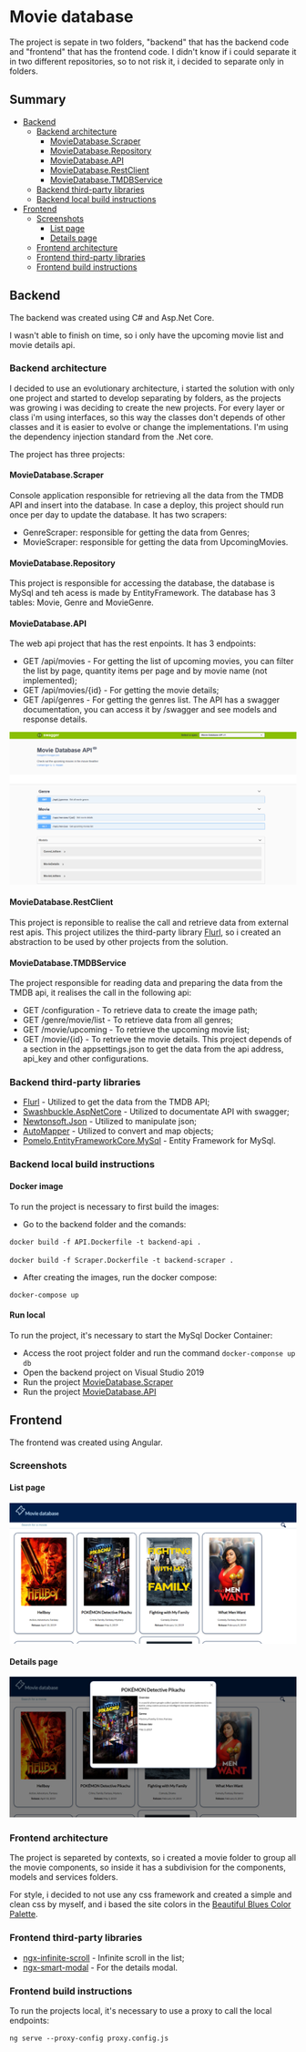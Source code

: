 # Movie database
The project is sepate in two folders, "backend" that has the backend code and "frontend" that has the frontend code. I didn't know if i could separate it in two different repositories, so to not risk it, i decided to separate only in folders.

## Summary
* [Backend](#backend)
    * [Backend architecture](#backend-architecture)
        * [MovieDatabase.Scraper](#moviedatabase.scraper)
        * [MovieDatabase.Repository](#moviedatabase.repository)
        * [MovieDatabase.API](#moviedatabase.api)
        * [MovieDatabase.RestClient](#moviedatabase.restclient)
        * [MovieDatabase.TMDBService](#moviedatabase.tmdbservice)
    * [Backend third-party libraries](#backend-third-party-libraries)
    * [Backend local build instructions](#backend-local-build-instructions)
* [Frontend](#frontend)
    * [Screenshots](#screenshots)
        * [List page](#list-page)
        * [Details page](#details-page)
    * [Frontend architecture](#frontend-architecture)
    * [Frontend third-party libraries](#frontend-third-party-libraries)
    * [Frontend build instructions](#frontend-build-instructions)

## Backend
The backend was created using C# and Asp.Net Core. 

I wasn't able to finish on time, so i only have the upcoming movie list and movie details api.

### Backend architecture
I decided to use an evolutionary architecture, i started the solution with only one project and started to develop separating by folders, as the projects was growing i was deciding to create the new projects. For every layer or class i'm using interfaces, so this way the classes don't depends of other classes and it is easier to evolve or change the implementations. I'm using the dependency injection standard from the .Net core.

The project has three projects:

#### MovieDatabase.Scraper
Console application responsible for retrieving all the data from the TMDB API and insert into the database. In case a deploy, this project should run once per day to update the database. It has two scrapers:
- GenreScraper: responsible for getting the data from Genres;
- MovieScraper: responsible for getting the data from UpcomingMovies.

#### MovieDatabase.Repository
This project is responsible for accessing the database, the database is MySql and teh acess is made by EntityFramework. The database has 3 tables: Movie, Genre and MovieGenre.

#### MovieDatabase.API
The web api project that has the rest enpoints. It has 3 endpoints:
- GET /api/movies - For getting the list of upcoming movies, you can filter the list by page, quantity items per page and by movie name (not implemented);
- GET /api/movies/{id} - For getting the movie details;
- GET /api/genres - For getting the genres list.
The API has a swagger documentation, you can access it by /swagger and see models and response details.

![Swagger page](img/swagger.PNG)


#### MovieDatabase.RestClient
This project is reponsible to realise the call and retrieve data from external rest apis. This project utilizes the third-party library [Flurl](https://flurl.dev/), so i created an abstraction to be used by other projects from the solution.

#### MovieDatabase.TMDBService
The project responsible for reading data and preparing the data from the TMDB api, it realises the call in the following api:
- GET /configuration - To retrieve data to create the image path;
- GET /genre/movie/list - To retrieve data from all genres;
- GET /movie/upcoming - To retrieve the upcoming movie list;
- GET /movie/{id} - To retrieve the movie details.
This project depends of a section in the appsettings.json to get the data from the api address, api_key and other configurations.

### Backend third-party libraries
- [Flurl](https://flurl.dev/) - Utilized to get the data from the TMDB API;
- [Swashbuckle.AspNetCore](https://github.com/domaindrivendev/Swashbuckle.AspNetCore) - Utilized to documentate API with swagger;
- [Newtonsoft.Json](https://www.newtonsoft.com/json) - Utilized to manipulate json;
- [AutoMapper](https://automapper.org/) - Utilized to convert and map objects;
- [Pomelo.EntityFrameworkCore.MySql](https://github.com/PomeloFoundation/Pomelo.EntityFrameworkCore.MySql) - Entity Framework for MySql.

### Backend local build instructions
#### Docker image
To run the project is necessary to first build the images:
- Go to the backend folder and the comands:

``` 
docker build -f API.Dockerfile -t backend-api . 

docker build -f Scraper.Dockerfile -t backend-scraper .
```
- After creating the images, run the docker compose:

``` 
docker-compose up 
```
#### Run local
To run the project, it's necessary to start the MySql Docker Container:
- Access the root project folder and run the command ``` docker-componse up db ```
- Open the backend project on Visual Studio 2019
- Run the project [MovieDatabase.Scraper](#moviedatabase.scraper)
- Run the project [MovieDatabase.API](#moviedatabase.api)

## Frontend
The frontend was created using Angular.

### Screenshots

#### List page
![List page](img/list-page.PNG)

#### Details page
![Details page](img/details-modal.PNG)

### Frontend architecture
The project is separeted by contexts, so i created a movie folder to group all the movie components, so inside it has a subdivision for the components, models and services folders.

For style, i decided to not use any css framework and created a simple and clean css by myself, and i based the site colors in the [Beautiful Blues Color Palette](https://www.color-hex.com/color-palette/1294).

### Frontend third-party libraries
- [ngx-infinite-scroll](https://www.npmjs.com/package/ngx-infinite-scroll) - Infinite scroll in the list;
- [ngx-smart-modal](https://www.npmjs.com/package/ngx-smart-modal) - For the details modal.

### Frontend build instructions
To run the projects local, it's necessary to use a proxy to call the local endpoints:
```
ng serve --proxy-config proxy.config.js
```
